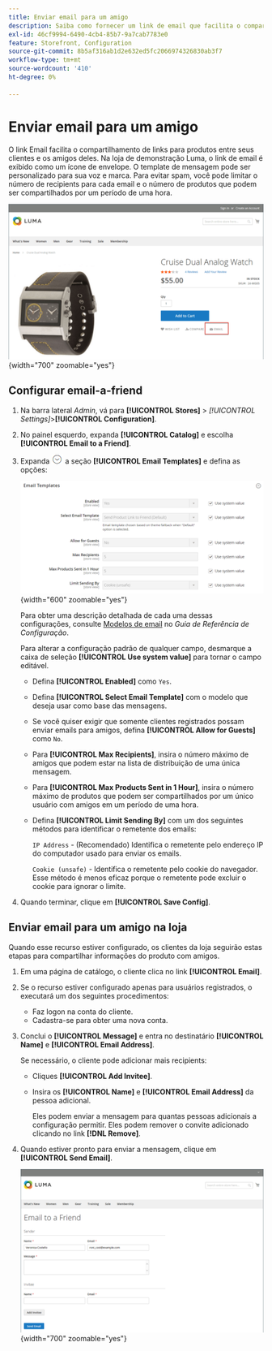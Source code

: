 ```yaml
---
title: Enviar email para um amigo
description: Saiba como fornecer um link de email que facilita o compartilhamento de links para produtos com seus amigos pelos clientes.
exl-id: 46cf9994-6490-4cb4-85b7-9a7cab7783e0
feature: Storefront, Configuration
source-git-commit: 8b5af316ab1d2e632ed5fc2066974326830ab3f7
workflow-type: tm+mt
source-wordcount: '410'
ht-degree: 0%

---
```


# Enviar email para um amigo

O link Email facilita o compartilhamento de links para produtos entre seus clientes e os amigos deles. Na loja de demonstração Luma, o link de email é exibido como um ícone de envelope. O template de mensagem pode ser personalizado para sua voz e marca. Para evitar spam, você pode limitar o número de recipients para cada email e o número de produtos que podem ser compartilhados por um período de uma hora.

![Exemplo de vitrine - enviar email a um amigo](./assets/storefront-email-a-friend.png){width="700" zoomable="yes"}

## Configurar email-a-friend

1. Na barra lateral _Admin_, vá para **[!UICONTROL Stores]** > _[!UICONTROL Settings]_>**[!UICONTROL Configuration]**.

1. No painel esquerdo, expanda **[!UICONTROL Catalog]** e escolha **[!UICONTROL Email to a Friend]**.

1. Expanda ![Seletor de expansão](../assets/icon-display-expand.png) a seção **[!UICONTROL Email Templates]** e defina as opções:

   ![Configuração do catálogo - modelos de email](../configuration-reference/catalog/assets/email-to-a-friend-email-templates.png){width="600" zoomable="yes"}

   Para obter uma descrição detalhada de cada uma dessas configurações, consulte [Modelos de email](../configuration-reference/catalog/email-to-a-friend.md) no _Guia de Referência de Configuração_.

   Para alterar a configuração padrão de qualquer campo, desmarque a caixa de seleção **[!UICONTROL Use system value]** para tornar o campo editável.

   - Defina **[!UICONTROL Enabled]** como `Yes`.

   - Defina **[!UICONTROL Select Email Template]** com o modelo que deseja usar como base das mensagens.

   - Se você quiser exigir que somente clientes registrados possam enviar emails para amigos, defina **[!UICONTROL Allow for Guests]** como `No`.

   - Para **[!UICONTROL Max Recipients]**, insira o número máximo de amigos que podem estar na lista de distribuição de uma única mensagem.

   - Para **[!UICONTROL Max Products Sent in 1 Hour]**, insira o número máximo de produtos que podem ser compartilhados por um único usuário com amigos em um período de uma hora.

   - Defina **[!UICONTROL Limit Sending By]** com um dos seguintes métodos para identificar o remetente dos emails:

     `IP Address` - (Recomendado) Identifica o remetente pelo endereço IP do computador usado para enviar os emails.

     `Cookie (unsafe)` - Identifica o remetente pelo cookie do navegador. Esse método é menos eficaz porque o remetente pode excluir o cookie para ignorar o limite.

1. Quando terminar, clique em **[!UICONTROL Save Config]**.

## Enviar email para um amigo na loja

Quando esse recurso estiver configurado, os clientes da loja seguirão estas etapas para compartilhar informações do produto com amigos.

1. Em uma página de catálogo, o cliente clica no link **[!UICONTROL Email]**.

1. Se o recurso estiver configurado apenas para usuários registrados, o executará um dos seguintes procedimentos:

   - Faz logon na conta do cliente.
   - Cadastra-se para obter uma nova conta.

1. Conclui o **[!UICONTROL Message]** e entra no destinatário **[!UICONTROL Name]** e **[!UICONTROL Email Address]**.

   Se necessário, o cliente pode adicionar mais recipients:

   - Cliques **[!UICONTROL Add Invitee]**.

   - Insira os **[!UICONTROL Name]** e **[!UICONTROL Email Address]** da pessoa adicional.

     Eles podem enviar a mensagem para quantas pessoas adicionais a configuração permitir. Eles podem remover o convite adicionado clicando no link **[!DNL Remove]**.

1. Quando estiver pronto para enviar a mensagem, clique em **[!UICONTROL Send Email]**.

   ![Exemplo de vitrine - enviar email para um amigo](./assets/storefront-email-a-friend-form.png){width="700" zoomable="yes"}
